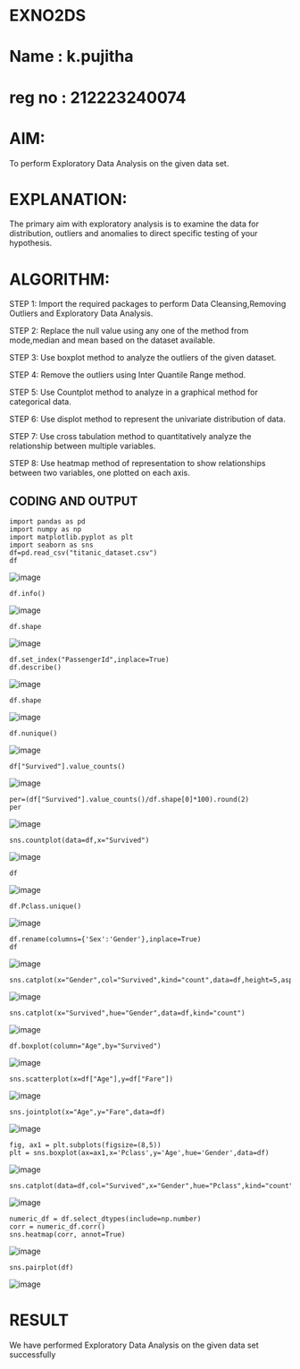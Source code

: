 # EXNO2DS
# Name : k.pujitha
# reg no : 212223240074
# AIM:
To perform Exploratory Data Analysis on the given data set.
      
# EXPLANATION:
  The primary aim with exploratory analysis is to examine the data for distribution, outliers and anomalies to direct specific testing of your hypothesis.
  
# ALGORITHM:
STEP 1: Import the required packages to perform Data Cleansing,Removing Outliers and Exploratory Data Analysis.

STEP 2: Replace the null value using any one of the method from mode,median and mean based on the dataset available.

STEP 3: Use boxplot method to analyze the outliers of the given dataset.

STEP 4: Remove the outliers using Inter Quantile Range method.

STEP 5: Use Countplot method to analyze in a graphical method for categorical data.

STEP 6: Use displot method to represent the univariate distribution of data.

STEP 7: Use cross tabulation method to quantitatively analyze the relationship between multiple variables.

STEP 8: Use heatmap method of representation to show relationships between two variables, one plotted on each axis.

## CODING AND OUTPUT
```
import pandas as pd
import numpy as np
import matplotlib.pyplot as plt
import seaborn as sns  
df=pd.read_csv("titanic_dataset.csv")
df
```
![image](https://github.com/user-attachments/assets/bccb13cf-236c-4254-9b01-7e998d48131a)

```
df.info()
```
![image](https://github.com/user-attachments/assets/01be2b87-0eaf-4de3-aee9-350295cbb563)
```
df.shape
```
![image](https://github.com/user-attachments/assets/7812ed8f-2982-4795-9540-e96fe05cc774)
```
df.set_index("PassengerId",inplace=True)
df.describe()
```
![image](https://github.com/user-attachments/assets/32c722a6-537d-428f-9a3c-6b285b52108e)
```
df.shape
```
![image](https://github.com/user-attachments/assets/1c043292-017d-4f30-bdfc-b1dca98e59cf)
```
df.nunique()
```
![image](https://github.com/user-attachments/assets/deb61ffc-2ef5-40ac-a05b-f845c827af28)
```
df["Survived"].value_counts()
```
![image](https://github.com/user-attachments/assets/e6c33c92-2a2f-4e29-9bb5-de8b50b8efb9)
```
per=(df["Survived"].value_counts()/df.shape[0]*100).round(2)
per
```
![image](https://github.com/user-attachments/assets/38f7431b-c46b-4ba7-8a5f-5f30238689cb)
```
sns.countplot(data=df,x="Survived")
```
![image](https://github.com/user-attachments/assets/9470aa13-85b7-4b82-806b-c7badb72ecda)
```
df
```
![image](https://github.com/user-attachments/assets/c63ab8d0-6c24-400b-b336-6fcb87547e6c)
```
df.Pclass.unique()
```
![image](https://github.com/user-attachments/assets/8aff3464-eead-4adb-ab7f-e90e9262687d)
```
df.rename(columns={'Sex':'Gender'},inplace=True)
df
```
![image](https://github.com/user-attachments/assets/8a8a48df-9019-4ed9-84b8-2665490b9424)
```
sns.catplot(x="Gender",col="Survived",kind="count",data=df,height=5,aspect=.7)
```
![image](https://github.com/user-attachments/assets/f4befbbd-bf79-48e7-8f0c-5f4603c20d42)
```
sns.catplot(x="Survived",hue="Gender",data=df,kind="count")
```
![image](https://github.com/user-attachments/assets/21cef92f-b08d-4c47-991d-c06db277d68b)
```
df.boxplot(column="Age",by="Survived")
```
![image](https://github.com/user-attachments/assets/6419c764-8a90-49fc-9152-22243d9bbc2d)
```
sns.scatterplot(x=df["Age"],y=df["Fare"])
```
![image](https://github.com/user-attachments/assets/7ca9d69d-1081-4fcd-af17-fd6b93621c45)
```
sns.jointplot(x="Age",y="Fare",data=df)
```
![image](https://github.com/user-attachments/assets/4eac53f3-cd15-4b5e-bbb7-d39930167e59)
```
fig, ax1 = plt.subplots(figsize=(8,5))
plt = sns.boxplot(ax=ax1,x='Pclass',y='Age',hue='Gender',data=df)
```
![image](https://github.com/user-attachments/assets/b048bc30-1e87-415a-8a89-175b6e76a0c1)
```
sns.catplot(data=df,col="Survived",x="Gender",hue="Pclass",kind="count")
```
![image](https://github.com/user-attachments/assets/655bafcb-a55d-4ad1-a040-0736a1b7e975)
```
numeric_df = df.select_dtypes(include=np.number)
corr = numeric_df.corr()
sns.heatmap(corr, annot=True)
```
![image](https://github.com/user-attachments/assets/0b7f74a0-4feb-4a1e-b961-5afe4482dc53)
```
sns.pairplot(df)
```
![image](https://github.com/user-attachments/assets/0aae289a-a574-43c9-9927-e830123312e2)

# RESULT
We have performed Exploratory Data Analysis on the given data set successfully
